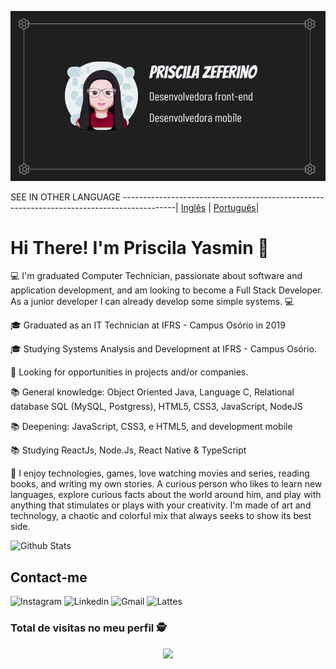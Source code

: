 ![](https://github.com/PriscilaZeferino/PriscilaZeferino/blob/master/cover.png)

SEE IN OTHER LANGUAGE
-------------------------------------------------------------------------------------------| 
[Inglês](https://github.com/PriscilaZeferino/PriscilaZeferino/)                            | 
[Português](https://github.com/PriscilaZeferino/PriscilaZeferino/blob/master/READMEPTBR.md)| 

# Hi There! I'm Priscila Yasmin 👋

:computer:  I'm graduated Computer Technician, passionate about software and application development, and am looking to become a Full Stack Developer. As a junior developer I can already develop some simple systems. :computer:

:mortar_board:  Graduated as an IT Technician at IFRS - Campus Osório in 2019

:mortar_board:  Studying Systems Analysis and Development at IFRS - Campus Osório.

:office:  Looking for opportunities in projects and/or companies.

:books:  General knowledge: Object Oriented Java, Language C, Relational database SQL (MySQL, Postgress), HTML5, CSS3, JavaScript, NodeJS

:books:  Deepening: JavaScript, CSS3, e HTML5, and development mobile

:books:  Studying ReactJs, Node.Js, React Native & TypeScript

💬   I enjoy technologies, games, love watching movies and series, reading books, and writing my own stories. A curious person who likes to learn new languages, explore curious facts about the world around him, and play with anything that stimulates or plays with your creativity. I'm made of art and technology, a chaotic and colorful mix that always seeks to show its best side.
 
![Github Stats](https://github-readme-stats.vercel.app/api?username=priscilazeferino&show_icons=true&theme=midnight-purple)
<!--[![Top Langs](https://github-readme-stats.vercel.app/api/top-langs/?username=PriscilaZeferino&layout=compact&theme=midnight-purple&width:494&heigth:99%)](https://github.com/priscilazeferino/github-readme-stats)-->

## Contact-me

![Instagram](https://img.shields.io/badge/-Instagram-6a0dad?style=for-the-badge&logo=Instagram&logoColor=d0b4dc&link=https://www.instagram.com/devgirl_pri)
![Linkedin](https://img.shields.io/badge/-Linkedin-6a0dad?style=for-the-badge&logo=Linkedin&logoColor=d0b4dc&link=https://www.linkedin.com/in/priscila-yasmin-da-rocha-zeferino-594b5b175/)
![Gmail](https://img.shields.io/badge/-Gmail-6a0dad?style=for-the-badge&logo=Gmail&logoColor=d0b4dc&link=mailto:priscila.zeferino23@gmail.com)
![Lattes](https://img.shields.io/badge/-Lattes-6a0dad?style=for-the-badge&logo=Lattes&logoColor=d0b4dc&link=http://lattes.cnpq.br/0649886104585536)

### Total de visitas no meu perfil :detective:   
 <p align="center"> 
   <img alingn="center" src="https://profile-counter.glitch.me/PriscilaZeferino/count.svg" />
 </p>
